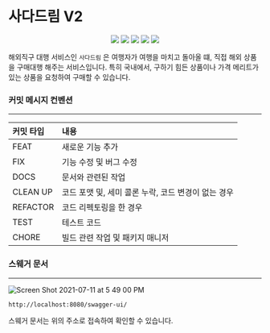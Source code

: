 # 사다드림 V2

<p align='center'>
    <img src="https://img.shields.io/badge/spring boot-v2.5.3-green?logo=SpringBoot"/>
    <img src="https://img.shields.io/badge/java-v11-ab?logo=Java"/>
    <img src="https://img.shields.io/badge/postgreSQL-v13.3-ff69b4?logo=postgreSQL"/>
    <img src="https://img.shields.io/badge/github actions-v1-abcdef?logo=GitHub Actions"/>
    <img src="https://codecov.io/gh/dongwooklee96/sada-dream_server_v2/branch/master/graph/badge.svg?token=X4CG17QDWR"/>
</p>

해외직구 대행 서비스인 `사다드림` 은 여행자가 여행을 마치고 돌아올 떄, 직접 해외 상품을 구매대행 해주는 서비스입니다.
특히 국내에서, 구하기 힘든 상품이나 가격 메리트가 있는 상품을 요청하여 구매할 수 있습니다.

### 커밋 메시지 컨벤션
---

| 커밋 타입 | 내용 |
|:--------|:-----|
|    FEAT     |  새로운 기능 추가    |
|     FIX    |   기능 수정 및 버그 수정   |
|     DOCS    |   문서와 관련된 작업   |
|    CLEAN UP |   코드 포맷 및, 세미 콜론 누락, 코드 변경이 없는 경우   |
|     REFACTOR    |   코드 리펙토링을 한 경우   |
|     TEST    |   테스트 코드   |
|     CHORE    |   빌드 관련 작업 및 패키지 매니저   |

### 스웨거 문서
---

![Screen Shot 2021-07-11 at 5 49 00 PM](https://user-images.githubusercontent.com/14002238/125188841-4a8e8200-e270-11eb-962b-4b360a631c1e.png)


```
http://localhost:8080/swagger-ui/
```

스웨거 문서는 위의 주소로 접속하여 확인할 수 있습니다.

